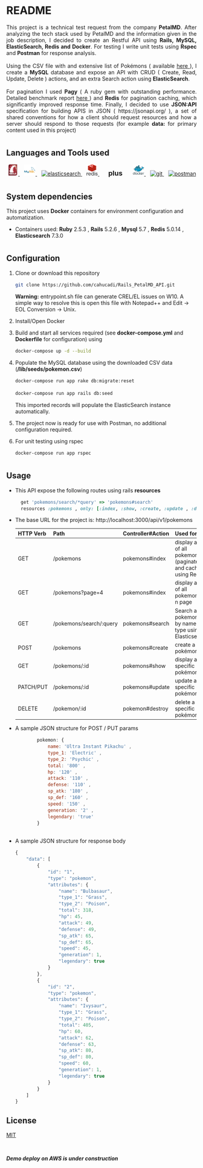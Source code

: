 # README

<p style="text-align:justify">
This project is a technical test request from the company <b>PetalMD</b>. After analyzing the tech stack used by PetalMD and the information given in the job description, I decided to create an Restful API using <b>Rails, MySQL, ElasticSearch, Redis and Docker</b>. For testing I write unit tests using <b>Rspec</b> and <b>Postman</b> for response analysis.
<br/><br/>
Using the CSV file with and extensive list of Pokémons ( available <a href="https://gist.github.com/armgilles/194bcff35001e7eb53a2a8b441e8b2c6" target="_blank"> here </a> ), I create a <b>MySQL</b> database and expose an API with CRUD ( Create, Read, Update, Delete ) actions, and an extra Search action using <b>ElasticSearch</b>. 
<br/><br/>
For pagination I used <b>Pagy</b> ( A ruby gem with outstanding performance. Detailed benchmark report <a href="https://ddnexus.github.io/pagination-comparison/gems.html" target="_blank"> here </a> ) and <b>Redis</b> for pagination caching, which significantly improved response time. Finally, I decided to use <b>JSON:API</b> specification for building APIS in JSON ( https://jsonapi.org/ ), a set of shared conventions for how a client should request resources and how a server should respond to those requests (for example <b>data:</b> for primary content used in this project)   

</p>

#
## Languages and Tools used
<p align="center"> 
<a href="https://rubyonrails.org" target="_blank"> <img src="https://raw.githubusercontent.com/devicons/devicon/master/icons/rails/rails-original-wordmark.svg" alt="rails" width="30" /> </a>   &nbsp;&nbsp;   <a href="https://www.mysql.com/" target="_blank"> <img src="https://raw.githubusercontent.com/devicons/devicon/master/icons/mysql/mysql-original-wordmark.svg" alt="mysql" width="30" /> </a> &nbsp;&nbsp;  <a href="https://www.elastic.co" target="_blank"> <img src="https://www.vectorlogo.zone/logos/elastic/elastic-icon.svg" alt="elasticsearch" width="30" /> </a> &nbsp;&nbsp;  <a href="https://redis.io" target="_blank"> <img src="https://raw.githubusercontent.com/devicons/devicon/master/icons/redis/redis-original-wordmark.svg" alt="redis" width="30" /> </a>  
&nbsp; &nbsp; &nbsp; <b style="font-size:18px;">plus</b>  &nbsp; &nbsp; &nbsp;
<a href="https://www.docker.com/" target="_blank"> <img src="https://raw.githubusercontent.com/devicons/devicon/master/icons/docker/docker-original-wordmark.svg" alt="docker" width="30" /> </a>  &nbsp;&nbsp;   <a href="https://git-scm.com/" target="_blank"> <img src="https://www.vectorlogo.zone/logos/git-scm/git-scm-icon.svg" alt="git" width="30" /> </a>  &nbsp;&nbsp;    <a href="https://postman.com" target="_blank"> <img src="https://www.vectorlogo.zone/logos/getpostman/getpostman-icon.svg" alt="postman" width="30" /> </a>
</p>


#
## System dependencies

This project uses **Docker** containers for environment configuration and automatization.

* Containers used: **Ruby** 2.5.3 , **Rails** 5.2.6 , **Mysql** 5.7 , **Redis** 5.0.14 , **Elasticsearch** 7.3.0

#
## Configuration

1. Clone or download this repository 

    ```bash
    git clone https://github.com/cahucadi/Rails_PetalMD_API.git
    ```
    **Warning:** entrypoint.sh file can generate CREL/EL issues on W10. A simple way to resolve this is open this file with Notepad++ and Edit -> EOL Conversion -> Unix. 

2. Install/Open Docker

3. Build and start all services required (see **docker-compose.yml** and **Dockerfile** for configuration) using

    ```bash
    docker-compose up -d --build
    ```
4. Populate the MySQL database using the downloaded CSV data (**/lib/seeds/pokemon.csv**)

    ```bash
    docker-compose run app rake db:migrate:reset

    docker-compose run app rails db:seed
    ```
    This imported records will populate the ElasticSearch instance automatically.

6. The project now is ready for use with Postman, no additional configuration required.

7. For unit testing using rspec

    ```bash
    docker-compose run app rspec
    ```
#
## Usage

* This API expose the following routes using rails **resources** 

    ```ruby
      get 'pokemons/search/*query' => 'pokemons#search'
      resources :pokemons , only: [:index, :show, :create, :update , :destroy]
    ```

* The base URL for the project is: http://localhost:3000/api/v1/pokemons

    <table>
        <thead>
            <tr>
            <th>HTTP Verb</th>
            <th>Path</th>
            <th>Controller#Action</th>
            <th>Used for</th>
            </tr>
            </thead>
        <tbody>
            <tr>
                <td>GET</td>
                <td>/pokemons</td>
                <td>pokemons#index</td>
                <td>display a list of all pokemons (paginated and cached using Redis)</td>
            </tr>
            <tr>
                <td>GET</td>
                <td>/pokemons?page=4</td>
                <td>pokemons#index</td>
                <td>display a list of all pokemons at n page</td>
            </tr>
            <tr>
                <td>GET</td>
                <td>/pokemons/search/:query</td>
                <td>pokemons#search</td>
                <td>Search all pokemons by name and type using Elasticsearch</td>
            </tr>
            <tr>
                <td>POST</td>
                <td>/pokemons</td>
                <td>pokemons#create</td>
                <td>create a new pokémon</td>
            </tr>
            <tr>
                <td>GET</td>
                <td>/pokemons/:id</td>
                <td>pokemons#show</td>
                <td>display a specific pokémon</td>
            </tr>
            <tr>
                <td>PATCH/PUT</td>
                <td>/pokemons/:id</td>
                <td>pokemons#update</td>
                <td>update a specific pokémon</td>
            </tr>
            <tr>
                <td>DELETE</td>
                <td>/pokemon/:id</td>
                <td>pokemon#destroy</td>
                <td>delete a specific pokémon</td>
            </tr>
        </tbody>
    </table>


* A sample JSON structure for POST / PUT params

    ```js
            pokemon: {
                name: 'Ultra Instant Pikachu' , 
                type_1: 'Electric' , 
                type_2: 'Psychic' , 
                total: '800' , 
                hp: '120' , 
                attack: '110' , 
                defense: '110' , 
                sp_atk: '180' , 
                sp_def: '160' , 
                speed: '150' , 
                generation: '2' , 
                legendary: 'true'
            }
            
    ```

* A sample JSON structure for response body

    ```js
    {
        "data": [
            {
                "id": "1",
                "type": "pokemon",
                "attributes": {
                    "name": "Bulbasaur",
                    "type_1": "Grass",
                    "type_2": "Poison",
                    "total": 318,
                    "hp": 45,
                    "attack": 49,
                    "defense": 49,
                    "sp_atk": 65,
                    "sp_def": 65,
                    "speed": 45,
                    "generation": 1,
                    "legendary": true
                }
            },
            {
                "id": "2",
                "type": "pokemon",
                "attributes": {
                    "name": "Ivysaur",
                    "type_1": "Grass",
                    "type_2": "Poison",
                    "total": 405,
                    "hp": 60,
                    "attack": 62,
                    "defense": 63,
                    "sp_atk": 80,
                    "sp_def": 80,
                    "speed": 60,
                    "generation": 1,
                    "legendary": true
                }
            }
        ]
    }
    ```


## License
[MIT](https://choosealicense.com/licenses/mit/)

<br/>

***Demo deploy on AWS is under construction***
